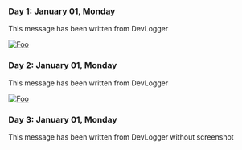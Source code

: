 ### Day 1: January 01, Monday

This message has been written from DevLogger

[![Foo](https://github.com/myisaak/DevLogger/raw/master/screenshots/2018-01-01.png)](Screenshot)

### Day 2: January 01, Monday

This message has been written from DevLogger

[![Foo](https://github.com/myisaak/DevLogger/raw/master/screenshots/2018-01-01.png)](Screenshot)

### Day 3: January 01, Monday

This message has been written from DevLogger without screenshot

